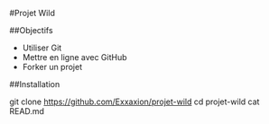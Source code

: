 #Projet Wild

##Objectifs

* Utiliser Git
* Mettre en ligne avec GitHub
* Forker un projet

##Installation

  git clone https://github.com/Exxaxion/projet-wild
  cd projet-wild
  cat READ.md

